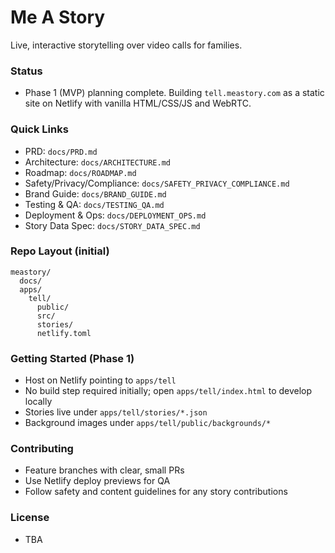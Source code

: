 # Me A Story

Live, interactive storytelling over video calls for families.

### Status
- Phase 1 (MVP) planning complete. Building `tell.meastory.com` as a static site on Netlify with vanilla HTML/CSS/JS and WebRTC.

### Quick Links
- PRD: `docs/PRD.md`
- Architecture: `docs/ARCHITECTURE.md`
- Roadmap: `docs/ROADMAP.md`
- Safety/Privacy/Compliance: `docs/SAFETY_PRIVACY_COMPLIANCE.md`
- Brand Guide: `docs/BRAND_GUIDE.md`
- Testing & QA: `docs/TESTING_QA.md`
- Deployment & Ops: `docs/DEPLOYMENT_OPS.md`
- Story Data Spec: `docs/STORY_DATA_SPEC.md`

### Repo Layout (initial)
```
meastory/
  docs/
  apps/
    tell/
      public/
      src/
      stories/
      netlify.toml
```

### Getting Started (Phase 1)
- Host on Netlify pointing to `apps/tell`
- No build step required initially; open `apps/tell/index.html` to develop locally
- Stories live under `apps/tell/stories/*.json`
- Background images under `apps/tell/public/backgrounds/*`

### Contributing
- Feature branches with clear, small PRs
- Use Netlify deploy previews for QA
- Follow safety and content guidelines for any story contributions

### License
- TBA 